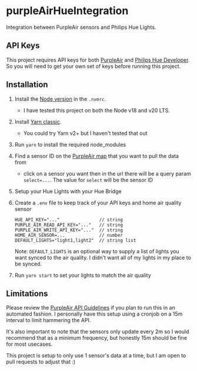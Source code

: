 # purpleAirHueIntegration

Integration between PurpleAir sensors and Philips Hue Lights.

## API Keys

This project requires API keys for both [PurpleAir](https://community.purpleair.com/t/creating-api-keys/3951) and [Philips Hue Developer](https://developers.meethue.com/). So you will need to get your own set of keys before running this project.

## Installation

1. Install the [Node version](https://nodejs.org/en) in the `.nvmrc`.

   - I have tested this project on both the Node v18 and v20 LTS.

1. Install [Yarn classic](https://classic.yarnpkg.com/lang/en/docs/install/#mac-stable).

   - You could try Yarn v2+ but I haven't tested that out

1. Run `yarn` to install the required node_modules

1. Find a sensor ID on the [PurpleAir map](https://map.purpleair.com/) that you want to pull the data from

   - click on a sensor you want then in the url there will be a query param `select=...`. The value for `select` will be the sensor ID

1. Setup your Hue Lights with your Hue Bridge

1. Create a `.env` file to keep track of your API keys and home air quality sensor

   ```
   HUE_API_KEY="..."               // string
   PURPLE_AIR_READ_API_KEY="..."   // string
   PURPLE_AIR_WRITE_API_KEY="..."  // string
   HOME_AIR_SENSOR=...             // number
   DEFAULT_LIGHTS="light1,light2"  // string list
   ```

   Note: `DEFAULT_LIGHTS` is an optional way to supply a list of lights you want synced to the air quality. I didn't want all of my lights in my place to be synced.

1. Run `yarn start` to set your lights to match the air quality

## Limitations

Please review the [PurpleAir API Guidelines](https://community.purpleair.com/t/api-use-guidelines/1589) if you plan to run this in an automated fashion. I personally have this setup using a cronjob on a 15m interval to limit hammering the API.

It's also important to note that the sensors only update every 2m so I would recommend that as a minimum frequency, but honestly 15m should be fine for most usecases.

This project is setup to only use 1 sensor's data at a time, but I am open to pull requests to adjust that :)